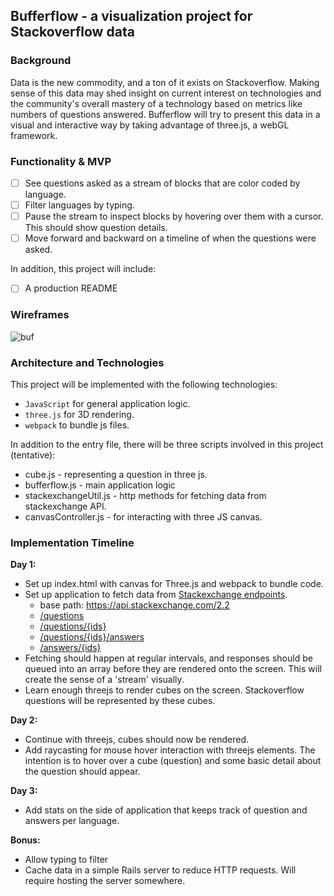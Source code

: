 ## Bufferflow - a visualization project for Stackoverflow data

### Background

Data is the new commodity, and a ton of it exists on Stackoverflow. Making sense of this data may shed insight on current interest on technologies and the community's overall mastery of a technology based on metrics like numbers of questions answered. Bufferflow will try to present this data in a visual and interactive way by taking advantage of three.js, a webGL framework.

### Functionality & MVP  

- [ ] See questions asked as a stream of blocks that are color coded by language.
- [ ] Filter languages by typing.
- [ ] Pause the stream to inspect blocks by hovering over them with a cursor. This should show question details.
- [ ] Move forward and backward on a timeline of when the questions were asked.

In addition, this project will include:

- [ ] A production README

### Wireframes

![buf](https://raw.githubusercontent.com/sksea/i/master/bufferflow/bufferflow.png)

### Architecture and Technologies

This project will be implemented with the following technologies:

- `JavaScript` for general application logic.
- `three.js` for 3D rendering.
- `webpack` to bundle js files.

In addition to the entry file, there will be three scripts involved in this project (tentative):

- cube.js - representing a question in three js.
- bufferflow.js - main application logic
- stackexchangeUtil.js - http methods for fetching data from stackexchange API.
- canvasController.js - for interacting with three JS canvas.

### Implementation Timeline

**Day 1:**
- Set up index.html with canvas for Three.js and webpack to bundle code.  
- Set up application to fetch data from [Stackexchange endpoints](https://api.stackexchange.com/docs).
  - base path: https://api.stackexchange.com/2.2  
  - [/questions](https://api.stackexchange.com/docs/questions)  
  - [/questions/{ids}](https://api.stackexchange.com/docs/questions-by-ids)  
  - [/questions/{ids}/answers](https://api.stackexchange.com/docs/answers-on-questions)  
  - [/answers/{ids}](https://api.stackexchange.com/docs/answers-by-ids)
- Fetching should happen at regular intervals, and responses should be queued into an array before they are rendered onto the screen. This will create the sense of a 'stream' visually.
- Learn enough threejs to render cubes on the screen. Stackoverflow questions will be represented by these cubes.

**Day 2:**
- Continue with threejs, cubes should now be rendered.
- Add raycasting for mouse hover interaction with threejs elements. The intention is to hover over a cube (question) and some basic detail about the question should appear.

**Day 3:**
- Add stats on the side of application that keeps track of question and answers per language.

**Bonus:**
- Allow typing to filter 
- Cache data in a simple Rails server to reduce HTTP requests. Will require hosting the server somewhere.
